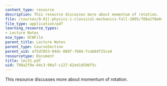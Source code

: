 ```yaml
---
content_type: resource
description: This resource discusses more about momentum of rotation.
file: /courses/8-01l-physics-i-classical-mechanics-fall-2005/708a2f0e84c390a7c12762e41d596f5c_lec31.pdf
file_type: application/pdf
learning_resource_types:
- Lecture Notes
ocw_type: OCWFile
parent_title: Lecture Notes
parent_type: CourseSection
parent_uid: ef5d7853-04dc-089f-760d-fcab84f25ca4
resourcetype: Document
title: lec31.pdf
uid: 708a2f0e-84c3-90a7-c127-62e41d596f5c
---
```

This resource discusses more about momentum of rotation.

